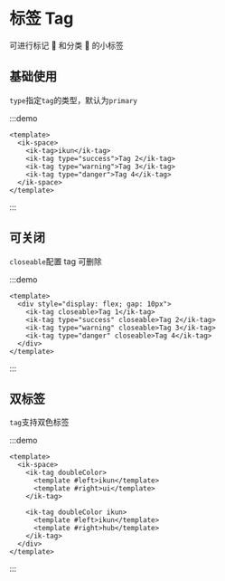 # 标签 Tag

可进行标记 🐥 和分类 🏀 的小标签

## 基础使用

`type`指定`tag`的类型，默认为`primary`

:::demo

```vue
<template>
  <ik-space>
    <ik-tag>ikun</ik-tag>
    <ik-tag type="success">Tag 2</ik-tag>
    <ik-tag type="warning">Tag 3</ik-tag>
    <ik-tag type="danger">Tag 4</ik-tag>
  </ik-space>
</template>
```

:::

## 可关闭

`closeable`配置 tag 可删除

:::demo

```vue
<template>
  <div style="display: flex; gap: 10px">
    <ik-tag closeable>Tag 1</ik-tag>
    <ik-tag type="success" closeable>Tag 2</ik-tag>
    <ik-tag type="warning" closeable>Tag 3</ik-tag>
    <ik-tag type="danger" closeable>Tag 4</ik-tag>
  </div>
</template>
```

:::

## 双标签

`tag`支持双色标签

:::demo

```vue
<template>
  <ik-space>
    <ik-tag doubleColor>
      <template #left>ikun</template>
      <template #right>ui</template>
    </ik-tag>

    <ik-tag doubleColor ikun>
      <template #left>ikun</template>
      <template #right>hub</template>
    </ik-tag>
  </div>
</template>
```

:::
